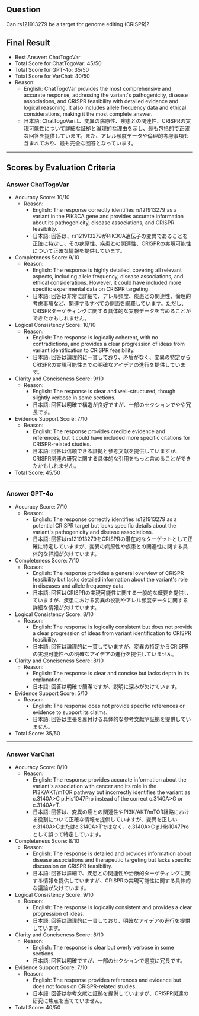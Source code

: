 ## Question

Can rs121913279 be a target for genome editing (CRISPR)?

## Final Result

- Best Answer: ChatTogoVar
- Total Score for ChatTogoVar: 45/50
- Total Score for GPT-4o: 35/50
- Total Score for VarChat: 40/50
- Reason:
  - English: ChatTogoVar provides the most comprehensive and accurate response, addressing the variant's pathogenicity, disease associations, and CRISPR feasibility with detailed evidence and logical reasoning. It also includes allele frequency data and ethical considerations, making it the most complete answer.
  - 日本語: ChatTogoVarは、変異の病原性、疾患との関連性、CRISPRの実現可能性について詳細な証拠と論理的な理由を示し、最も包括的で正確な回答を提供しています。また、アレル頻度データや倫理的考慮事項も含まれており、最も完全な回答となっています。

---

## Scores by Evaluation Criteria

### Answer ChatTogoVar
- Accuracy Score: 10/10
  - Reason: 
    - English: The response correctly identifies rs121913279 as a variant in the PIK3CA gene and provides accurate information about its pathogenicity, disease associations, and CRISPR feasibility.
    - 日本語: 回答は、rs121913279がPIK3CA遺伝子の変異であることを正確に特定し、その病原性、疾患との関連性、CRISPRの実現可能性について正確な情報を提供しています。
- Completeness Score: 9/10
  - Reason: 
    - English: The response is highly detailed, covering all relevant aspects, including allele frequency, disease associations, and ethical considerations. However, it could have included more specific experimental data on CRISPR targeting.
    - 日本語: 回答は非常に詳細で、アレル頻度、疾患との関連性、倫理的考慮事項など、関連するすべての側面を網羅しています。ただし、CRISPRターゲティングに関する具体的な実験データを含めることができたかもしれません。
- Logical Consistency Score: 10/10
  - Reason: 
    - English: The response is logically coherent, with no contradictions, and provides a clear progression of ideas from variant identification to CRISPR feasibility.
    - 日本語: 回答は論理的に一貫しており、矛盾がなく、変異の特定からCRISPRの実現可能性までの明確なアイデアの進行を提供しています。
- Clarity and Conciseness Score: 9/10
  - Reason: 
    - English: The response is clear and well-structured, though slightly verbose in some sections.
    - 日本語: 回答は明確で構造が良好ですが、一部のセクションでやや冗長です。
- Evidence Support Score: 7/10
  - Reason: 
    - English: The response provides credible evidence and references, but it could have included more specific citations for CRISPR-related studies.
    - 日本語: 回答は信頼できる証拠と参考文献を提供していますが、CRISPR関連の研究に関する具体的な引用をもっと含めることができたかもしれません。
- Total Score: 45/50

---

### Answer GPT-4o
- Accuracy Score: 7/10
  - Reason: 
    - English: The response correctly identifies rs121913279 as a potential CRISPR target but lacks specific details about the variant's pathogenicity and disease associations.
    - 日本語: 回答はrs121913279をCRISPRの潜在的なターゲットとして正確に特定していますが、変異の病原性や疾患との関連性に関する具体的な詳細が欠けています。
- Completeness Score: 7/10
  - Reason: 
    - English: The response provides a general overview of CRISPR feasibility but lacks detailed information about the variant's role in diseases and allele frequency data.
    - 日本語: 回答はCRISPRの実現可能性に関する一般的な概要を提供していますが、疾患における変異の役割やアレル頻度データに関する詳細な情報が欠けています。
- Logical Consistency Score: 8/10
  - Reason: 
    - English: The response is logically consistent but does not provide a clear progression of ideas from variant identification to CRISPR feasibility.
    - 日本語: 回答は論理的に一貫していますが、変異の特定からCRISPRの実現可能性への明確なアイデアの進行を提供していません。
- Clarity and Conciseness Score: 8/10
  - Reason: 
    - English: The response is clear and concise but lacks depth in its explanation.
    - 日本語: 回答は明確で簡潔ですが、説明に深みが欠けています。
- Evidence Support Score: 5/10
  - Reason: 
    - English: The response does not provide specific references or evidence to support its claims.
    - 日本語: 回答は主張を裏付ける具体的な参考文献や証拠を提供していません。
- Total Score: 35/50

---

### Answer VarChat
- Accuracy Score: 8/10
  - Reason: 
    - English: The response provides accurate information about the variant's association with cancer and its role in the PI3K/AKT/mTOR pathway but incorrectly identifies the variant as c.3140A>C p.His1047Pro instead of the correct c.3140A>G or c.3140A>T.
    - 日本語: 回答は、変異の癌との関連性やPI3K/AKT/mTOR経路における役割について正確な情報を提供していますが、変異を正しいc.3140A>Gまたはc.3140A>Tではなく、c.3140A>C p.His1047Proとして誤って特定しています。
- Completeness Score: 8/10
  - Reason: 
    - English: The response is detailed and provides information about disease associations and therapeutic targeting but lacks specific discussion on CRISPR feasibility.
    - 日本語: 回答は詳細で、疾患との関連性や治療的ターゲティングに関する情報を提供していますが、CRISPRの実現可能性に関する具体的な議論が欠けています。
- Logical Consistency Score: 9/10
  - Reason: 
    - English: The response is logically consistent and provides a clear progression of ideas.
    - 日本語: 回答は論理的に一貫しており、明確なアイデアの進行を提供しています。
- Clarity and Conciseness Score: 8/10
  - Reason: 
    - English: The response is clear but overly verbose in some sections.
    - 日本語: 回答は明確ですが、一部のセクションで過度に冗長です。
- Evidence Support Score: 7/10
  - Reason: 
    - English: The response provides references and evidence but does not focus on CRISPR-related studies.
    - 日本語: 回答は参考文献と証拠を提供していますが、CRISPR関連の研究に焦点を当てていません。
- Total Score: 40/50